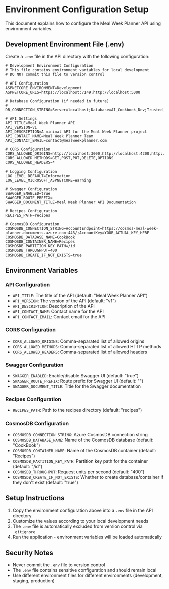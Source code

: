 # Environment Configuration Setup

This document explains how to configure the Meal Week Planner API using environment variables.

## Development Environment File (.env)

Create a `.env` file in the API directory with the following configuration:

```env
# Development Environment Configuration
# This file contains environment variables for local development
# DO NOT commit this file to version control

# API Configuration
ASPNETCORE_ENVIRONMENT=Development
ASPNETCORE_URLS=https://localhost:7149;http://localhost:5000

# Database Configuration (if needed in future)
# DB_CONNECTION_STRING=Server=localhost;Database=AI_Cookbook_Dev;Trusted_Connection=true;TrustServerCertificate=true

# API Settings
API_TITLE=Meal Week Planner API
API_VERSION=v1
API_DESCRIPTION=A minimal API for the Meal Week Planner project
API_CONTACT_NAME=Meal Week Planner Team
API_CONTACT_EMAIL=contact@mealweekplanner.com

# CORS Configuration
CORS_ALLOWED_ORIGINS=http://localhost:3000,http://localhost:4200,http://localhost:8080
CORS_ALLOWED_METHODS=GET,POST,PUT,DELETE,OPTIONS
CORS_ALLOWED_HEADERS=*

# Logging Configuration
LOG_LEVEL_DEFAULT=Information
LOG_LEVEL_MICROSOFT_ASPNETCORE=Warning

# Swagger Configuration
SWAGGER_ENABLED=true
SWAGGER_ROUTE_PREFIX=
SWAGGER_DOCUMENT_TITLE=Meal Week Planner API Documentation

# Recipes Configuration
RECIPES_PATH=recipes

# CosmosDB Configuration
COSMOSDB_CONNECTION_STRING=AccountEndpoint=https://cosmos-meal-week-planner.documents.azure.com:443/;AccountKey=YOUR_ACTUAL_KEY_HERE
COSMOSDB_DATABASE_NAME=CookBook
COSMOSDB_CONTAINER_NAME=Recipes
COSMOSDB_PARTITION_KEY_PATH=/id
COSMOSDB_THROUGHPUT=400
COSMOSDB_CREATE_IF_NOT_EXISTS=true
```

## Environment Variables

### API Configuration
- `API_TITLE`: The title of the API (default: "Meal Week Planner API")
- `API_VERSION`: The version of the API (default: "v1")
- `API_DESCRIPTION`: Description of the API
- `API_CONTACT_NAME`: Contact name for the API
- `API_CONTACT_EMAIL`: Contact email for the API

### CORS Configuration
- `CORS_ALLOWED_ORIGINS`: Comma-separated list of allowed origins
- `CORS_ALLOWED_METHODS`: Comma-separated list of allowed HTTP methods
- `CORS_ALLOWED_HEADERS`: Comma-separated list of allowed headers

### Swagger Configuration
- `SWAGGER_ENABLED`: Enable/disable Swagger UI (default: "true")
- `SWAGGER_ROUTE_PREFIX`: Route prefix for Swagger UI (default: "")
- `SWAGGER_DOCUMENT_TITLE`: Title for the Swagger documentation

### Recipes Configuration
- `RECIPES_PATH`: Path to the recipes directory (default: "recipes")

### CosmosDB Configuration
- `COSMOSDB_CONNECTION_STRING`: Azure CosmosDB connection string
- `COSMOSDB_DATABASE_NAME`: Name of the CosmosDB database (default: "CookBook")
- `COSMOSDB_CONTAINER_NAME`: Name of the CosmosDB container (default: "Recipes")
- `COSMOSDB_PARTITION_KEY_PATH`: Partition key path for the container (default: "/id")
- `COSMOSDB_THROUGHPUT`: Request units per second (default: "400")
- `COSMOSDB_CREATE_IF_NOT_EXISTS`: Whether to create database/container if they don't exist (default: "true")

## Setup Instructions

1. Copy the environment configuration above into a `.env` file in the API directory
2. Customize the values according to your local development needs
3. The `.env` file is automatically excluded from version control via `.gitignore`
4. Run the application - environment variables will be loaded automatically

## Security Notes

- Never commit the `.env` file to version control
- The `.env` file contains sensitive configuration and should remain local
- Use different environment files for different environments (development, staging, production)
